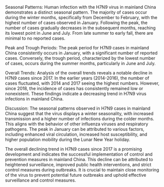 Seasonal Patterns: Human infection with the H7N9 virus in mainland China demonstrates a distinct seasonal pattern. The majority of cases occur during the winter months, specifically from December to February, with the highest number of cases observed in January. Following the peak, the number of cases gradually decreases in the subsequent months, reaching its lowest point in June and July. From late summer to early fall, there are minimal to no reported cases.

Peak and Trough Periods: The peak period for H7N9 cases in mainland China consistently occurs in January, with a significant number of reported cases. Conversely, the trough period, characterized by the lowest number of cases, occurs during the summer months, particularly in June and July.

Overall Trends: Analysis of the overall trends reveals a notable decline in H7N9 cases since 2017. In the earlier years (2014-2016), the number of cases fluctuated, with 2014 and 2017 seeing the highest numbers. However, since 2018, the incidence of cases has consistently remained low or nonexistent. These findings indicate a decreasing trend in H7N9 virus infections in mainland China.

Discussion: The seasonal patterns observed in H7N9 cases in mainland China suggest that the virus displays a winter seasonality, with increased transmission and a higher number of infections during the colder months. This aligns with the behavior of other influenza viruses and respiratory pathogens. The peak in January can be attributed to various factors, including enhanced viral circulation, increased host susceptibility, and higher population mobility during the Lunar New Year holiday.

The overall declining trend in H7N9 cases since 2017 is a promising development and indicates the successful implementation of control and prevention measures in mainland China. This decline can be attributed to heightened surveillance, improved public health interventions, and strict control measures during outbreaks. It is crucial to maintain close monitoring of the virus to prevent potential future outbreaks and uphold effective surveillance and control measures.